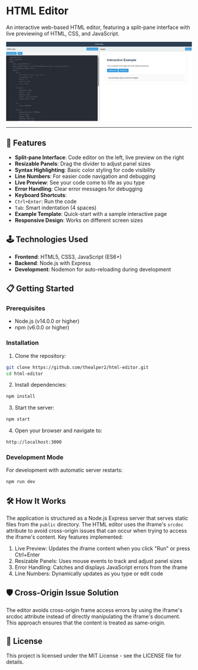 # HTML Editor

An interactive web-based HTML editor, featuring a split-pane interface with live previewing of HTML, CSS, and JavaScript.

![HTML Editor](https://raw.githubusercontent.com/thealper2/html-editor/refs/heads/main/images/html-editor.png)

---

## :dart: Features

- **Split-pane Interface**: Code editor on the left, live preview on the right
- **Resizable Panels**: Drag the divider to adjust panel sizes
- **Syntax Highlighting**: Basic color styling for code visibility
- **Line Numbers**: For easier code navigation and debugging
- **Live Preview**: See your code come to life as you type
- **Error Handling**: Clear error messages for debugging
- **Keyboard Shortcuts**:
 - `Ctrl+Enter`: Run the code
 - `Tab`: Smart indentation (4 spaces)
- **Example Template**: Quick-start with a sample interactive page
- **Responsive Design**: Works on different screen sizes

## :joystick: Technologies Used

- **Frontend**: HTML5, CSS3, JavaScript (ES6+)
- **Backend**: Node.js with Express
- **Development**: Nodemon for auto-reloading during development

## :clipboard: Getting Started

### Prerequisites

- Node.js (v14.0.0 or higher)
- npm (v6.0.0 or higher)

### Installation

1. Clone the repository:

```bash
git clone https://github.com/thealper2/html-editor.git
cd html-editor
```

2. Install dependencies:

```bash
npm install
```

3. Start the server:

```bash
npm start
```

4. Open your browser and navigate to:

```bash
http://localhost:3000
```

### Development Mode

For development with automatic server restarts:

```bash
npm run dev
```

## :hammer_and_wrench: How It Works

The application is structured as a Node.js Express server that serves static files from the `public` directory. The HTML editor uses the iframe's `srcdoc` attribute to avoid cross-origin issues that can occur when trying to access the iframe's content.
Key features implemented:

1. Live Preview: Updates the iframe content when you click "Run" or press Ctrl+Enter
2. Resizable Panels: Uses mouse events to track and adjust panel sizes
3. Error Handling: Catches and displays JavaScript errors from the iframe
4. Line Numbers: Dynamically updates as you type or edit code

## :shield: Cross-Origin Issue Solution

The editor avoids cross-origin frame access errors by using the iframe's srcdoc attribute instead of directly manipulating the iframe's document. This approach ensures that the content is treated as same-origin.

## :scroll: License

This project is licensed under the MIT License - see the LICENSE file for details.